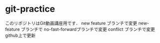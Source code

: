 # git-practice
このリポジトリはGit動画講座用です．
new feature ブランチで変更
new-feature ブランチで
no-fast-forwardブランチで変更
conflict ブランチで変更
github上で更新
